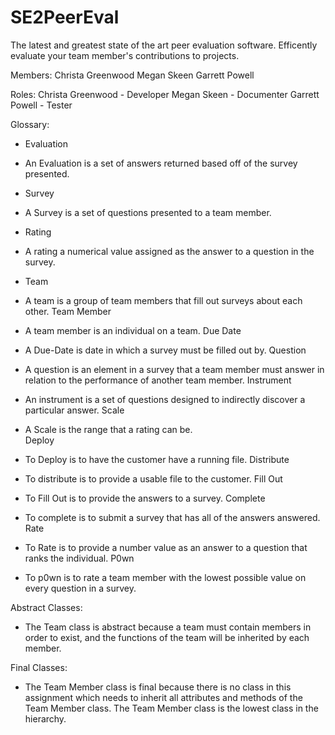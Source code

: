# SE2PeerEval

The latest and greatest state of the art peer evaluation software. Efficently evaluate your team member's contributions to projects.

Members:
Christa Greenwood
Megan Skeen
Garrett Powell

Roles:
Christa Greenwood - Developer
Megan Skeen - Documenter
Garrett Powell - Tester

Glossary:
- Evaluation

 - An Evaluation is a set of answers returned based off of the survey presented. 
- Survey 
 - A Survey is a set of questions presented to a team member. 
- Rating 
 - A rating a numerical value assigned as the answer to a question in the survey. 
- Team 
 - A team is a group of team members that fill out surveys about each other. 
Team Member 
 - A team member is an individual on a team. 
Due Date 
 - A Due-Date is date in which a survey must be filled out by. 
Question 
 - A question is an element in a survey that a team member must answer in relation to the performance of another team member. 
Instrument 
 - An instrument is a set of questions designed to indirectly discover a particular answer. 
Scale 
 - A Scale is the range that a rating can be.  
Deploy 
 - To Deploy is to have the customer have a running file. 
Distribute 
 - To distribute is to provide a usable file to the customer. 
Fill Out 
 - To Fill Out is to provide the answers to a survey. 
Complete 
 - To complete is to submit a survey that has all of the answers answered. 
Rate 
 - To Rate is to provide a number value as an answer to a question that ranks the individual. 
P0wn 
 - To p0wn is to rate a team member with the lowest possible value on every question in a survey. 

Abstract Classes:

- The Team class is abstract because a team must contain members in order to exist, and the functions of the team will be inherited by each member.

Final Classes:

- The Team Member class is final because there is no class in this assignment which needs to inherit all attributes and methods of the Team Member class. The Team Member class is the lowest class in the hierarchy.
